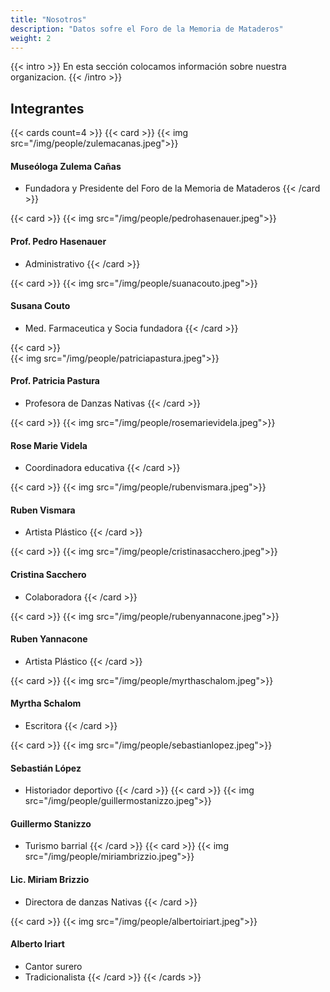 ```yaml
---
title: "Nosotros"
description: "Datos sofre el Foro de la Memoria de Mataderos"
weight: 2
---
```


{{< intro >}}
En esta sección colocamos información sobre nuestra organizacion.
{{< /intro >}}

<!--more-->
## Integrantes

{{< cards count=4 >}}
{{< card >}}
{{< img src="/img/people/zulemacanas.jpeg">}}
#### Museóloga Zulema Cañas
- Fundadora y Presidente del Foro de la Memoria de Mataderos
{{< /card >}}

{{< card >}}
{{< img src="/img/people/pedrohasenauer.jpeg">}}
#### Prof. Pedro Hasenauer
- Administrativo
{{< /card >}}

{{< card >}}
{{< img src="/img/people/suanacouto.jpeg">}}
#### Susana Couto
- Med. Farmaceutica y Socia fundadora
{{< /card >}}

{{< card >}}   
{{< img src="/img/people/patriciapastura.jpeg">}}
#### Prof. Patricia Pastura
- Profesora de Danzas Nativas
{{< /card >}}

{{< card >}}
{{< img src="/img/people/rosemarievidela.jpeg">}}
#### Rose Marie Videla
- Coordinadora educativa
{{< /card >}}

{{< card >}}
{{< img src="/img/people/rubenvismara.jpeg">}}
#### Ruben Vismara
- Artista Plástico
{{< /card >}}

{{< card >}}
{{< img src="/img/people/cristinasacchero.jpeg">}}
#### Cristina Sacchero
- Colaboradora
{{< /card >}}

{{< card >}}
{{< img src="/img/people/rubenyannacone.jpeg">}}
#### Ruben Yannacone
- Artista Plástico
{{< /card >}}

{{< card >}}
{{< img src="/img/people/myrthaschalom.jpeg">}}
#### Myrtha Schalom
- Escritora
{{< /card >}}

{{< card >}}
{{< img src="/img/people/sebastianlopez.jpeg">}}
#### Sebastián López
- Historiador deportivo
{{< /card >}}
{{< card >}}
{{< img src="/img/people/guillermostanizzo.jpeg">}}
#### Guillermo Stanizzo
- Turismo barrial
{{< /card >}}
{{< card >}}
{{< img src="/img/people/miriambrizzio.jpeg">}}
#### Lic. Miriam Brizzio
- Directora de danzas Nativas
{{< /card >}}

{{< card >}}
{{< img src="/img/people/albertoiriart.jpeg">}}
#### Alberto Iriart
- Cantor surero
- Tradicionalista
{{< /card >}}
{{< /cards >}}
